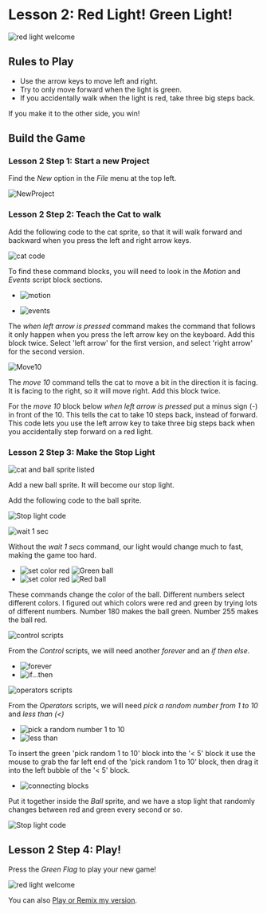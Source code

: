 # Lesson 2: Red Light! Green Light!

![red light welcome](img/redlightwelcome.png)

## Rules to Play

- Use the arrow keys to move left and right.
- Try to only move forward when the light is green. 
- If you accidentally walk when the light is red, take three big steps back.

If you make it to the other side, you win!

## Build the Game

### Lesson 2 Step 1: Start a new Project

Find the *New* option in the *File* menu at the top left.

![NewProject](img/fileNew.png)

### Lesson 2 Step 2: Teach the Cat to walk

Add the following code to the cat sprite, so that it will walk forward and backward when you press the left and right arrow keys.

![cat code](img/walkleftrightcatcode.png)

To find these command blocks, you will need to look in the *Motion* and *Events* script block sections.

- ![motion](img/ScriptsMotion.png)

- ![events](img/ScriptsEvents.PNG)

The *when left arrow is pressed* command makes the command that follows it only happen when you press the left arrow key on the keyboard. Add this block twice. Select 'left arrow' for the first version, and select 'right arrow' for the second version.

![Move10](img/move10steps.png)

The *move 10* command tells the cat to move a bit in the direction it is facing. It is facing to the right, so it will move right. Add this block twice. 

For the *move 10* block below *when left arrow is pressed* put a minus sign (-) in front of the 10. This tells the cat to take 10 steps back, instead of forward. This code lets you use the left arrow key to take three big steps back when you accidentally step forward on a red light.

### Lesson 2 Step 3: Make the Stop Light

![cat and ball sprite listed](img/catandballsprite.png)

Add a new ball sprite. It will become our stop light.

Add the following code to the ball sprite.

![Stop light code](img/redlightcode.png)

![wait 1 sec](img/wait1sec.png)

Without the *wait 1 secs* command, our light would change much to fast, making the game too hard. 

- ![set color red](img/setcolor180.png) ![Green ball](img/greenball.png)
- ![set color red](img/setcolor255.png) ![Red ball](img/redball.png)

These commands change the color of the ball. Different numbers select different colors. I figured out which colors were red and green by trying lots of different numbers. Number 180 makes the ball green. Number 255 makes the ball red.

![control scripts](img/ScriptsControl.png)

From the *Control* scripts, we will need another *forever* and an *if then else*.

- ![forever](img/forever.png)
- ![if...then](img/ifthenelse.png)

![operators scripts](img/ScriptsOperators.PNG)

From the *Operators* scripts, we will need *pick a random number from 1 to 10* and *less than (<)*

- ![pick a random number 1 to 10](img/pickrandom1to10.png)
- ![less than](img/lessthan.png)

To insert the green 'pick random 1 to 10' block into the '< 5' block it use the mouse to grab the far left end of the 'pick random 1 to 10' block, then drag it into the left bubble of the '< 5' block.

- ![connecting blocks](img/connectlogic.png)

Put it together inside the *Ball* sprite, and we have a stop light that randomly changes between red and green every second or so.

![Stop light code](img/redlightcode.png)

## Lesson 2 Step 4: Play!

Press the *Green Flag* to play your new game!

![red light welcome](img/redlightwelcome.png)

You can also [Play or Remix my version](https://scratch.mit.edu/projects/170705647/).
